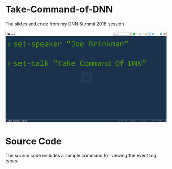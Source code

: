 # Take-Command-of-DNN
The slides and code from my DNN Summit 2018 session

![Session title slide](https://github.com/jbrinkman/Take-Command-of-DNN/blob/master/Slides/Title%20Slide.png)

# Source Code 
The source code includes a sample command for viewing the event log types.
